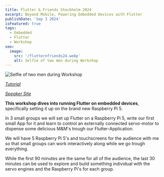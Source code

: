 ```yaml
---
title: Flutter & Friends Stockholm 2024
excerpt: Beyond Mobile, Powering Embedded Devices with Flutter
publishDate: 'Sep 3 2024'
isFeatured: true
tags:
  - Embedded
  - Flutter
  - Workshop
seo:
  image:
    src: '/flutternfriends24.webp'
    alt: Selfie of two men during Workshop
---
```


![Selfie of two men during Workshop](/flutternfriends24.webp)

_[Tutorial](https://medium.com/snapp-x/controlling-servos-with-your-flutter-app-on-a-raspberry-pi-using-snapp-cli-a026e88f062f)_

_[Speaker Site](https://www.flutterfriends.dev/schedule#schedule-item-58881)_

**This workshop dives into running Flutter on embedded devices**, specifically setting it up on the brand new Raspberry Pi 5.

In 3 small groups we will set up Flutter on a Raspberry Pi 5, write our first small App for it and learn to control an externally connected servo-motor to dispense some delicious M&M's trough our Flutter-Application.

We will have 5 Raspberry Pi 5's and touchscreens for the audience with me so that small groups can work interactively along while we go trough everything.

While the first 90 minutes are the same for all of the audience, the last 30 minutes can be used to explore and build something individual with the servo engines and the Raspberry Pi's for each group.

